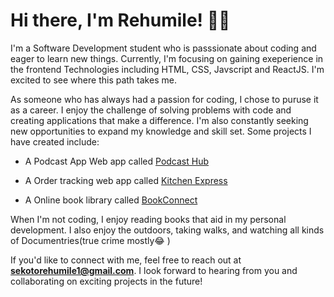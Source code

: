# Hi there, I'm Rehumile! 👋🏽
I'm a Software Development student who is passsionate about coding and eager to learn new things. Currently, I'm focusing on gaining exeperience in the frontend Technologies including HTML, CSS, Javscript and ReactJS. I'm excited to see where this path takes me.

As someone who has always had a passion for coding, I chose to puruse it as a career. I enjoy the challenge of solving problems with code and creating applications that make a difference. I'm also constantly seeking new opportunities to expand my knowledge and skill set.
Some projects I have created include:
+ A Podcast App Web app called [Podcast Hub](https://github.com/Rehumile/PodcastHubApp.git)
- A Order tracking web app called [Kitchen Express](https://github.com/Rehumile/Kitchen-Express-Web-App.git)
+ A Online book library called [BookConnect](https://github.com/Rehumile/Book-Library-WebApp.git)



When I'm not coding, I enjoy reading books that aid in my personal development. I also enjoy the outdoors, taking walks, and watching all kinds of Documentries(true crime mostly😂 )

If you'd like to connect with me, feel free to reach out at **sekotorehumile1@gmail.com**. I look forward to hearing from you and collaborating on exciting projects in the future!

